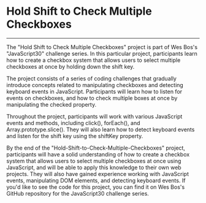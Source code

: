# Hold Shift to Check Multiple Checkboxes

---

The "Hold Shift to Check Multiple Checkboxes" project is part of Wes Bos's "JavaScript30" challenge series. In this particular project, participants learn how to create a checkbox system that allows users to select multiple checkboxes at once by holding down the shift key.

The project consists of a series of coding challenges that gradually introduce concepts related to manipulating checkboxes and detecting keyboard events in JavaScript. Participants will learn how to listen for events on checkboxes, and how to check multiple boxes at once by manipulating the checked property.

Throughout the project, participants will work with various JavaScript events and methods, including click(), forEach(), and Array.prototype.slice(). They will also learn how to detect keyboard events and listen for the shift key using the shiftKey property.

By the end of the "Hold-Shift-to-Check-Multiple-Checkboxes" project, participants will have a solid understanding of how to create a checkbox system that allows users to select multiple checkboxes at once using JavaScript, and will be able to apply this knowledge to their own web projects. They will also have gained experience working with JavaScript events, manipulating DOM elements, and detecting keyboard events. If you'd like to see the code for this project, you can find it on Wes Bos's GitHub repository for the JavaScript30 challenge series.
